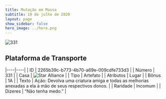 ```yaml
---
title: Mutação em Massa
subtitle: 10 de julho de 2020
layout: page
show_sidebar: false
hero_image: ../hero.png
---
```


![331](https://cdn.keyforgegame.com/media/card_front/pt/479_331_9WXGMPF33C8C_pt.png)

## Plataforma de Transporte

|----|----|
| ID | 2265b39c-b773-4b70-a69e-009cdfe733d3 |
| Número | 331 |
| Casa | ![Star Alliance](https://archonarcana.com/images/thumb/7/7d/Star_Alliance.png/22px-Star_Alliance.png "Aliança Estelar") |
| Tipo | Artefato |
| Atributos | Lugar |
| Bônus | 1A |
| Texto | Ação: Devolva uma criatura amiga e todas as melhorias anexadas a ela à mão de seus respectivos donos. |
| Raridade | Incomum |
| Dizeres | “Não tenha medo.” |
